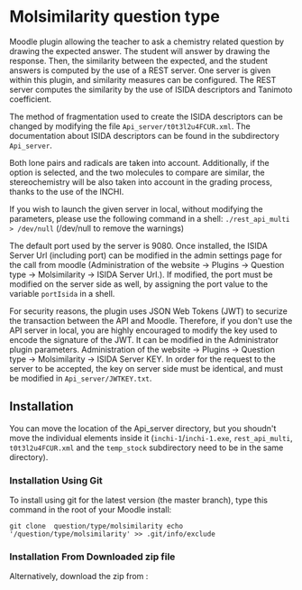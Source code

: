 # Molsimilarity question type

Moodle plugin allowing the teacher to ask a chemistry related question by drawing the expected answer. The student will answer by drawing the response.
Then, the similarity between the expected, and the student answers is computed by the use of a REST server. One server is given within this plugin, and similarity measures can be configured.
The REST server computes the similarity by the use of ISIDA descriptors and Tanimoto coefficient. 

The method of fragmentation used to create the ISIDA descriptors can be changed by modifying the file `Api_server/t0t3l2u4FCUR.xml`. The documentation about ISIDA descriptors
can be found in the subdirectory `Api_server`.

Both lone pairs and radicals are taken into account. Additionally, if the option is selected, and the two molecules to compare are similar,
the stereochemistry will be also taken into account in the grading process, thanks to the use of the INCHI.

If you wish to launch the given server in local, without modifying the parameters, please use the following command in a shell:
`./rest_api_multi > /dev/null` (/dev/null to remove the warnings)

The default port used by the server is 9080. 
Once installed, the ISIDA Server Url (including port) can be modified in the admin settings page for the call from moodle (Administration of the website -> Plugins -> Question type -> Molsimilarity -> ISIDA Server Url.).
If modified, the port must be modified on the server side as well, by assigning the port value to the variable `portIsida` in a shell.

For security reasons, the plugin uses JSON Web Tokens (JWT) to securize the transaction between the API and Moodle.
Therefore, if you don't use the API server in local, you are highly encouraged to modify the key used to encode the signature of the JWT. 
It can be modified in the Administrator plugin parameters. 
Administration of the website -> Plugins -> Question type -> Molsimilarity -> ISIDA Server KEY.
In order for the request to the server to be accepted, the key on server side must be identical, and must be modified in `Api_server/JWTKEY.txt`.



## Installation

You can move the location of the Api_server directory, but you shoudn't move the individual elements inside it 
(`inchi-1`/`inchi-1.exe`, `rest_api_multi`, `t0t3l2u4FCUR.xml` and the `temp_stock` subdirectory need to be in the same directory). 

### Installation Using Git 

To install using git for the latest version (the master branch), type this command in the
root of your Moodle install:

    git clone  question/type/molsimilarity echo '/question/type/molsimilarity' >> .git/info/exclude

### Installation From Downloaded zip file

Alternatively, download the zip from :


